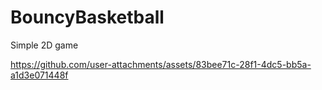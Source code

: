 # BouncyBasketball
 Simple 2D game


https://github.com/user-attachments/assets/83bee71c-28f1-4dc5-bb5a-a1d3e071448f

